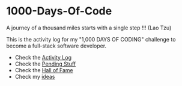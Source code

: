 # 1000-Days-Of-Code
A journey of a thousand miles starts with a single step !!! (Lao Tzu)

This is the activity log for my "1,000 DAYS OF CODING" challenge to become a full-stack software developer.

* Check the [Activity Log](LOG.md)
* Check the [Pending Stuff](PENDING.md) 
* Check the [Hall of Fame](HallOfFame.md)
* Check my [ideas](ideas.md)



